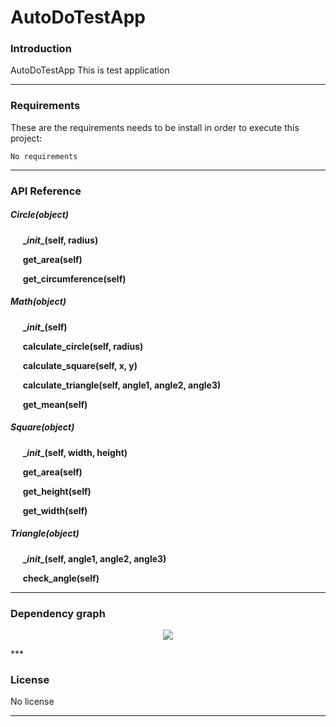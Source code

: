 # AutoDoTestApp
### Introduction
AutoDoTestApp This is test application 
***

### Requirements
These are the requirements needs to be install in order to execute this project: 

```
No requirements
```
***

### API Reference
##### Circle(object)

&nbsp;&nbsp;&nbsp;&nbsp;&nbsp;**\__init__(self, radius)**

&nbsp;&nbsp;&nbsp;&nbsp;&nbsp;**get_area(self)**

&nbsp;&nbsp;&nbsp;&nbsp;&nbsp;**get_circumference(self)**


##### Math(object)

&nbsp;&nbsp;&nbsp;&nbsp;&nbsp;**\__init__(self)**

&nbsp;&nbsp;&nbsp;&nbsp;&nbsp;**calculate_circle(self, radius)**

&nbsp;&nbsp;&nbsp;&nbsp;&nbsp;**calculate_square(self, x, y)**

&nbsp;&nbsp;&nbsp;&nbsp;&nbsp;**calculate_triangle(self, angle1, angle2, angle3)**

&nbsp;&nbsp;&nbsp;&nbsp;&nbsp;**get_mean(self)**


##### Square(object)

&nbsp;&nbsp;&nbsp;&nbsp;&nbsp;**\__init__(self, width, height)**

&nbsp;&nbsp;&nbsp;&nbsp;&nbsp;**get_area(self)**

&nbsp;&nbsp;&nbsp;&nbsp;&nbsp;**get_height(self)**

&nbsp;&nbsp;&nbsp;&nbsp;&nbsp;**get_width(self)**


##### Triangle(object)

&nbsp;&nbsp;&nbsp;&nbsp;&nbsp;**\__init__(self, angle1, angle2, angle3)**

&nbsp;&nbsp;&nbsp;&nbsp;&nbsp;**check_angle(self)**


***

### Dependency graph
<p align='center'><img src='http://res.cloudinary.com/jin8/image/upload/v1465013169/AutoDoTestApp.png'/></p>
***

### License
No license
***

